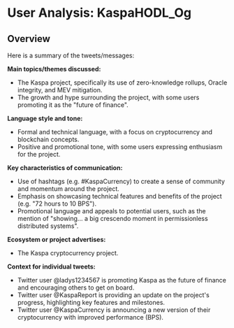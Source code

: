# User Analysis: KaspaHODL_Og

## Overview

Here is a summary of the tweets/messages:

**Main topics/themes discussed:**

* The Kaspa project, specifically its use of zero-knowledge rollups, Oracle integrity, and MEV mitigation.
* The growth and hype surrounding the project, with some users promoting it as the "future of finance".

**Language style and tone:**

* Formal and technical language, with a focus on cryptocurrency and blockchain concepts.
* Positive and promotional tone, with some users expressing enthusiasm for the project.

**Key characteristics of communication:**

* Use of hashtags (e.g. #KaspaCurrency) to create a sense of community and momentum around the project.
* Emphasis on showcasing technical features and benefits of the project (e.g. "72 hours to 10 BPS").
* Promotional language and appeals to potential users, such as the mention of "showing... a big crescendo moment in permissionless distributed systems".

**Ecosystem or project advertises:**

* The Kaspa cryptocurrency project.

**Context for individual tweets:**

* Twitter user @ladys1234567 is promoting Kaspa as the future of finance and encouraging others to get on board.
* Twitter user @KaspaReport is providing an update on the project's progress, highlighting key features and milestones.
* Twitter user @KaspaCurrency is announcing a new version of their cryptocurrency with improved performance (BPS).